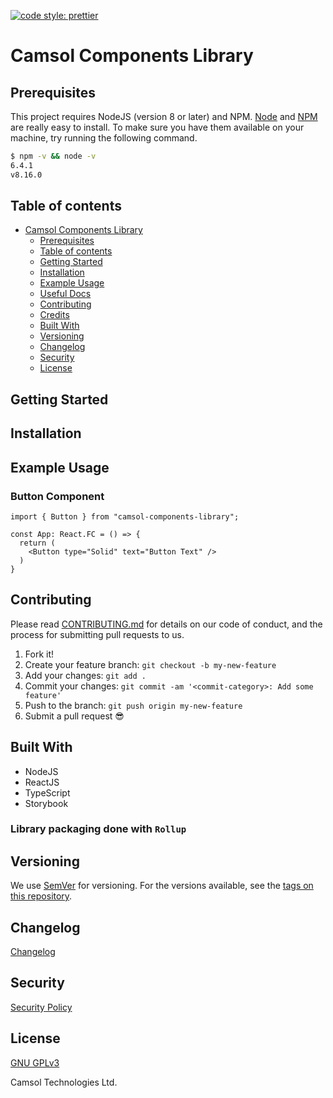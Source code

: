[![code style: prettier](https://img.shields.io/badge/code_style-prettier-ff69b4.svg?style=flat-square)](https://github.com/prettier/prettier)

# Camsol Components Library

## Prerequisites

This project requires NodeJS (version 8 or later) and NPM.
[Node](http://nodejs.org/) and [NPM](https://npmjs.org/) are really easy to install.
To make sure you have them available on your machine,
try running the following command.

```sh
$ npm -v && node -v
6.4.1
v8.16.0
```

## Table of contents

- [Camsol Components Library](#camsol-components-library)
  - [Prerequisites](#prerequisites)
  - [Table of contents](#table-of-contents)
  - [Getting Started](#getting-started)
  - [Installation](#installation)
  - [Example Usage](#example-usage)
  - [Useful Docs](#useful-docs)
  - [Contributing](#contributing)
  - [Credits](#credits)
  - [Built With](#built-with)
  - [Versioning](#versioning)
  - [Changelog](#changelog)
  - [Security](#security)
  - [License](#license)

## Getting Started

## Installation

## Example Usage

### Button Component

```tsx
import { Button } from "camsol-components-library";

const App: React.FC = () => {
  return (
    <Button type="Solid" text="Button Text" />
  )
}
```

## Contributing

Please read [CONTRIBUTING.md](CONTRIBUTING.md) for details on our code of conduct, and the process for submitting pull requests to us.

1.  Fork it!
2.  Create your feature branch: `git checkout -b my-new-feature`
3.  Add your changes: `git add .`
4.  Commit your changes: `git commit -am '<commit-category>: Add some feature'`
5.  Push to the branch: `git push origin my-new-feature`
6.  Submit a pull request :sunglasses:

## Built With
- NodeJS
- ReactJS
- TypeScript
- Storybook

### Library packaging done with `Rollup`
## Versioning

We use [SemVer](http://semver.org/) for versioning. For the versions available, see the [tags on this repository](https://github.com/your/project/tags).

## Changelog

[Changelog](https://github.com/World-Charity-Tour/camsol-components/blob/main/CHANGELOG.md)

## Security

[Security Policy](https://github.com/World-Charity-Tour/camsol-components/blob/main/SECURITY.md)
 
## License

[GNU GPLv3](https://github.com/World-Charity-Tour/camsol-components/blob/main/LICENSE.md)

Camsol Technologies Ltd.
